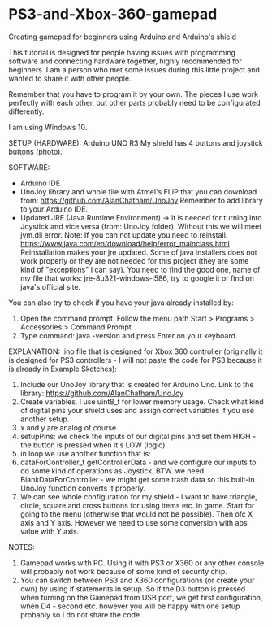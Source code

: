 # PS3-and-Xbox-360-gamepad
Creating gamepad for beginners using Arduino and Arduino's shield 

This tutorial is designed for people having issues with programming software and connecting hardware together, highly recommended for beginners. I am a person who met some issues during this little project and wanted to share it with other people.

Remember that you have to program it by your own. The pieces I use work perfectly with each other, but other parts probably need to be configurated differently.

I am using Windows 10.

SETUP (HARDWARE):
Arduino UNO R3
My shield has 4 buttons and joystick buttons (photo).

SOFTWARE:
- Arduino IDE
- UnoJoy library and whole file with Atmel's FLIP that you can download from: https://github.com/AlanChatham/UnoJoy
Remember to add library to your Arduino IDE.
- Updated JRE (Java Runtime Environment) -> it is needed for turning into Joystick and vice versa (from: UnoJoy folder). Without this we will meet jvm.dll error. Note: If you can not update you need to reinstall. 
https://www.java.com/en/download/help/error_mainclass.html
Reinstallation makes your jre updated.
Some of java installers does not work properly or they are not needed for this project (they are some kind of "exceptions" I can say). You need to find the good one, name of my file that works: jre-8u321-windows-i586, try to google it or find on java's official site.

You can also try to check if you have your java already installed by:
1) Open the command prompt. Follow the menu path Start > Programs > Accessories > Command Prompt
2) Type command: java -version and press Enter on your keyboard.




EXPLANATION:
.ino file that is designed for Xbox 360 controller (originally it is designed for PS3 controllers - I will not paste the code for PS3 because it is already in Example Sketches):
1) Include our UnoJoy library that is created for Arduino Uno. Link to the library: https://github.com/AlanChatham/UnoJoy
2) Create variables. I use uint8_t for lower memory usage. Check what kind of digital pins your shield uses and assign correct variables if you use another setup.
3) x and y are analog of course.
4) setupPins: we check the inputs of our digital pins and set them HIGH - the button is pressed when it's LOW (logic).
5) in loop we use another function that is:
6) dataForController_t getControllerData - and we configure our inputs to do some kind of operations as Joystick.
BTW. we need BlankDataForController - we might get some trash data so this built-in UnoJoy function converts it properly.
7) We can see whole configuration for my shield - I want to have triangle, circle, square and cross buttons for using items etc. in game. Start for going to the menu (otherwise that would not be possible). Then ofc X axis and Y axis. 
However we need to use some conversion with abs value with Y axis.




NOTES:
1) Gamepad works with PC. Using it with PS3 or X360 or any other console will probably not work because of some kind of security chip.
2) You can switch between PS3 and X360 configurations (or create your own) by using if statements in setup. So if the D3 button is pressed when turning on the Gamepad from USB port, we get first configuration, when D4 - second etc. however you will be happy with one setup probably so I do not share the code.
